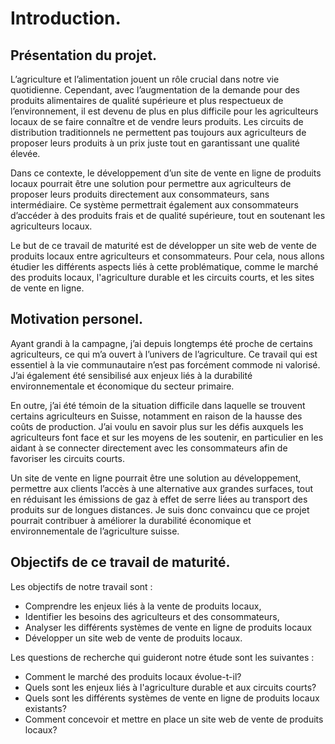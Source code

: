# Introduction.

## Présentation du projet.
L’agriculture et l’alimentation jouent un rôle crucial dans notre vie quotidienne. Cependant, avec l’augmentation de la demande pour des produits alimentaires de qualité supérieure et plus respectueux de l’environnement, il est devenu de plus en plus difficile pour les agriculteurs locaux de se faire connaître et de vendre leurs produits. Les circuits de distribution traditionnels ne permettent pas toujours aux agriculteurs de proposer leurs produits à un prix juste tout en garantissant une qualité élevée.

Dans ce contexte, le développement d’un site de vente en ligne de produits locaux pourrait être une solution pour permettre aux agriculteurs de proposer leurs produits directement aux consommateurs, sans intermédiaire. Ce système permettrait également aux consommateurs d’accéder à des produits frais et de qualité supérieure, tout en soutenant les agriculteurs locaux.

Le but de ce travail de maturité est de développer un site web de vente de produits locaux entre agriculteurs et consommateurs. Pour cela, nous allons étudier les différents aspects liés à cette problématique, comme le marché des produits locaux, l'agriculture durable et les circuits courts, et les sites de vente en ligne.

## Motivation personel.

Ayant grandi à la campagne, j’ai depuis longtemps été proche de certains agriculteurs, ce qui m’a ouvert à l’univers de l’agriculture. Ce travail qui est essentiel à la vie communautaire n’est pas forcément commode ni valorisé. J’ai également été sensibilisé aux enjeux liés à la durabilité environnementale et économique du secteur primaire.

En outre, j’ai été témoin de la situation difficile dans laquelle se trouvent certains agriculteurs en Suisse, notamment en raison de la hausse des coûts de production. J’ai voulu en savoir plus sur les défis auxquels les agriculteurs font face et sur les moyens de les soutenir, en particulier en les aidant à se connecter directement avec les consommateurs afin de favoriser les circuits courts.

Un site de vente en ligne pourrait être une solution au développement, permettre aux clients l’accès à une alternative aux grandes surfaces, tout en réduisant les émissions de gaz à effet de serre liées au transport des produits sur de longues distances. Je suis donc convaincu que ce projet pourrait contribuer à améliorer la durabilité économique et environnementale de l’agriculture suisse.

## Objectifs de ce travail de maturité.
Les objectifs de notre travail sont :

* Comprendre les enjeux liés à la vente de produits locaux,
* Identifier les besoins des agriculteurs et des consommateurs,
* Analyser les différents systèmes de vente en ligne de produits locaux 
* Développer un site web de vente de produits locaux.

Les questions de recherche qui guideront notre étude sont les suivantes :

* Comment le marché des produits locaux évolue-t-il?
* Quels sont les enjeux liés à l'agriculture durable et aux circuits     courts?
* Quels sont les différents systèmes de vente en ligne de produits locaux existants?
* Comment concevoir et mettre en place un site web de vente de produits locaux?

